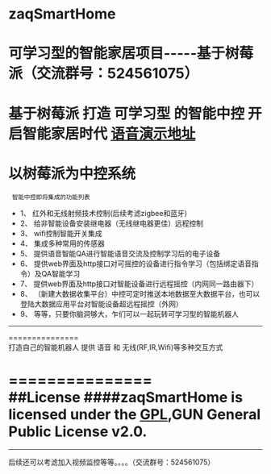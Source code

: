 # zaqSmartHome
可学习型的智能家居项目-----基于树莓派（交流群号：524561075）
===============

基于树莓派  打造 可学习型 的智能中控  开启智能家居时代 [语音演示地址](http://blog.freshz.cn/articles/2015/12/26/1451118818242.html)
===============

以树莓派为中控系统
===============
     智能中控即将集成的功能列表
* 	1、         红外和无线射频技术控制(后续考滤zigbee和蓝牙)
* 	2、         给非智能设备安装继电器（无线继电器更佳）远程控制
* 	3、         wifi控制智能开关集成
* 	4、         集成多种常用的传感器
* 	5、         提供语音智能QA进行智能语音交流及控制学习后的电子设备  
* 	6、         提供web界面及http接口对可摇控的设备进行指令学习（包括绑定语音指令）及QA智能学习
* 	7、         提供web界面及http接口对智能设备进行远程摇控（内网同一路由器下）
* 	8、         （新建大数据收集平台）中控可定时推送本地数据至大数据平台，也可以登陆大数据应用平台对智能设备超远程摇控（外网）
*    9、         等等，只要你脑洞够大，乍们可以一起玩转可学习型的智能机器人

-----------------------------------
===============     
打造自己的智能机器人
   提供 语音 和 无线(RF,IR,Wifi)等多种交互方式 
   
===============     
##License
####zaqSmartHome is licensed under the [GPL](LICENSE),GUN General Public License v2.0.
===============        
-----------------------------------
   后续还可以考滤加入视频监控等等。。。。（交流群号：524561075）
